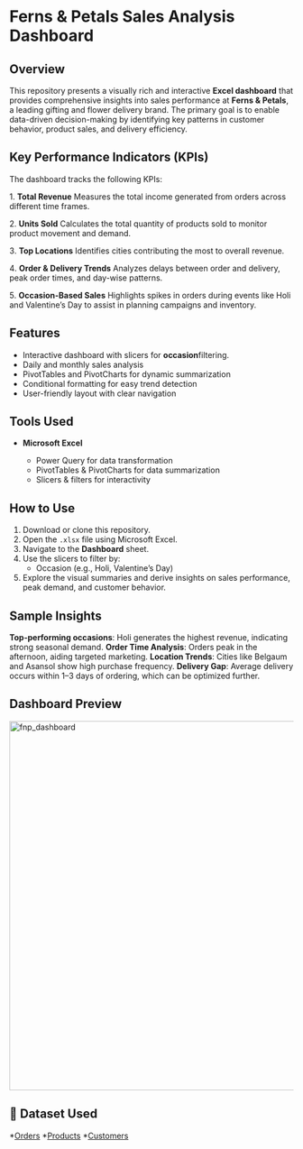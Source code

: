 
#  Ferns & Petals Sales Analysis Dashboard

##  Overview

This repository presents a visually rich and interactive **Excel dashboard** that provides comprehensive insights into sales performance at **Ferns & Petals**, a leading gifting and flower delivery brand. The primary goal is to enable data-driven decision-making by identifying key patterns in customer behavior, product sales, and delivery efficiency.

##  Key Performance Indicators (KPIs)

The dashboard tracks the following KPIs:

1️. **Total Revenue**
Measures the total income generated from orders across different time frames.

2️. **Units Sold**
Calculates the total quantity of products sold to monitor product movement and demand.

3️. **Top Locations**
Identifies cities contributing the most to overall revenue.

4️. **Order & Delivery Trends**
Analyzes delays between order and delivery, peak order times, and day-wise patterns.

5️. **Occasion-Based Sales**
Highlights spikes in orders during events like Holi and Valentine’s Day to assist in planning campaigns and inventory.


## Features

* Interactive dashboard with slicers for **occasion**filtering.
* Daily and monthly sales analysis
* PivotTables and PivotCharts for dynamic summarization
* Conditional formatting for easy trend detection
* User-friendly layout with clear navigation


##  Tools Used

* **Microsoft Excel**

  * Power Query for data transformation
  * PivotTables & PivotCharts for data summarization
  * Slicers & filters for interactivity
 
##  How to Use

1. Download or clone this repository.
2. Open the `.xlsx` file using Microsoft Excel.
3. Navigate to the **Dashboard** sheet.
4. Use the slicers to filter by:
   * Occasion (e.g., Holi, Valentine’s Day)
  5. Explore the visual summaries and derive insights on sales performance, peak demand, and customer behavior.


##  Sample Insights

**Top-performing occasions**: Holi generates the highest revenue, indicating strong seasonal demand.
**Order Time Analysis**: Orders peak in the afternoon, aiding targeted marketing.
**Location Trends**: Cities like Belgaum and Asansol show high purchase frequency.
**Delivery Gap**: Average delivery occurs within 1–3 days of ordering, which can be optimized further.


## Dashboard Preview
<img width="1505" height="655" alt="fnp_dashboard" src="https://github.com/user-attachments/assets/82ca0f4e-f3b3-428e-a8d4-fd54252e5490" />


## 📂 Dataset Used

*<a href="https://github.com/Akshitachoudhary/Fnp_sales_analysis_excel/blob/main/orders.csv">Orders</a>
*<a href="https://github.com/Akshitachoudhary/Fnp_sales_analysis_excel/blob/main/products.csv">Products</a>
*<a href="https://github.com/Akshitachoudhary/Fnp_sales_analysis_excel/blob/main/customers.csv">Customers</a>

